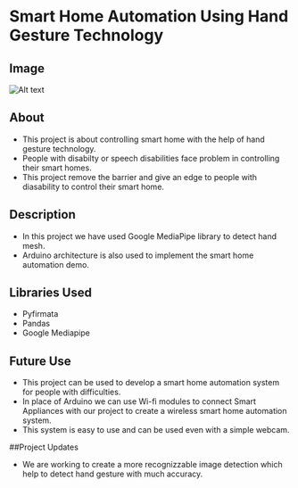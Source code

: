 # Smart Home Automation Using Hand Gesture Technology

## Image
<img src="https://user-images.githubusercontent.com/57358424/183283397-78bbc4a1-b29a-4f64-a3cc-8af3b91f8c11.png" alt="Alt text" title="Optional title">

## About
- This project is about controlling smart home with the help of hand gesture technology. 
- People with disabilty or speech disabilities face problem in controlling their smart homes. 
- This project remove the barrier and give an edge to people with diasability to control their smart home.

## Description
- In this project we have used Google MediaPipe library to detect hand mesh.
- Arduino architecture is also used to implement the smart home automation demo.

## Libraries Used
- Pyfirmata
- Pandas
- Google Mediapipe

## Future Use
- This project can be used to develop a smart home automation system for people with difficulties.
- In place of Arduino we can use Wi-fi modules to connect Smart Appliances with our project to create a wireless smart home automation system.
- This system is easy to use and can be used even with a simple webcam.

##Project Updates
- We are working to create a more recognizzable image detection which help to detect hand gesture with much accuracy.
